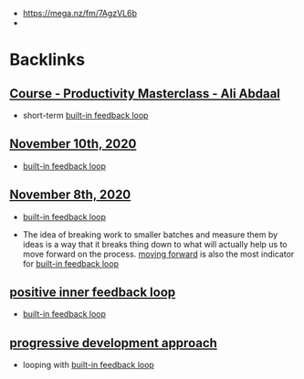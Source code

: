 - https://mega.nz/fm/7AgzVL6b
- 

# Backlinks
## [Course - Productivity Masterclass - Ali Abdaal](<Course - Productivity Masterclass - Ali Abdaal.md>)
- short-term [built-in feedback loop](<built-in feedback loop.md>)

## [November 10th, 2020](<November 10th, 2020.md>)
- [built-in feedback loop](<built-in feedback loop.md>)

## [November 8th, 2020](<November 8th, 2020.md>)
- [built-in feedback loop](<built-in feedback loop.md>)

- The idea of breaking work to smaller batches and measure them by ideas is a way that it breaks thing down to what will actually help us to move forward on the process. [moving forward](<moving forward.md>) is also the most indicator for [built-in feedback loop](<built-in feedback loop.md>)

## [positive inner feedback loop](<positive inner feedback loop.md>)
- [built-in feedback loop](<built-in feedback loop.md>)

## [progressive development approach](<progressive development approach.md>)
- looping with [built-in feedback loop](<built-in feedback loop.md>)

